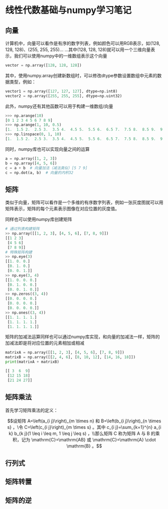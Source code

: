 # 线性代数基础与numpy学习笔记



## 向量

计算机中，向量可以看作是有序的数字列表，例如颜色可以用RGB表示，如(128, 128, 128)、(255, 255, 255)... ...其中(128, 128, 128)就可以用一个三维向量表示，我们可以使用numpy中的一维数组表示这个向量

```python
vector = np.array([128, 128, 128])
```

其中，使用numpy.array创建新数组时，可以修改dtype参数设置数组中元素的数据类型，例如：

```python
vector1 = np.array([127, 127, 127], dtype=np.int8)
vector2 = np.array([255, 255, 255], dtype=np.uint32)
```

此外，numpy还有其他函数可以用于构建一维数组/向量

```python
>>> np.arange(10)
[0 1 2 3 4 5 6 7 8 9]
>>> np.arange(1, 10, 0.5)
[1.  1.5 2.  2.5 3.  3.5 4.  4.5 5.  5.5 6.  6.5 7.  7.5 8.  8.5 9.  9.5]
>>> np.linspace(0, 1, 10)
[1.  1.5 2.  2.5 3.  3.5 4.  4.5 5.  5.5 6.  6.5 7.  7.5 8.  8.5 9.  9.5]
```

同时，numpy库也可以实现向量之间的运算

```python
a = np.array([1, 2, 3])
b = np.array([4, 5, 6])
c = a + b  # 向量加法（减法类似）[5 7 9]
c = np.dot(a, b)  # 向量的内积32
```



## 矩阵

类似于向量，矩阵可以看作是一个多维的有序数字列表，例如一张灰度图就可以用矩阵表示，矩阵的每个元素表示图像在对应位置的灰度值。

同样也可以使用numpy库创建矩阵

```python
# 通过列表构建矩阵
>> np.array([[1, 2, 3], [4, 5, 6], [7, 8, 9]])
[[1 2 3]
 [4 5 6]
 [7 8 9]]
# 特殊矩阵构建
>> np.eye(3)
[[1. 0. 0.]
 [0. 1. 0.]
 [0. 0. 1.]]
>> np.eye(3, 4)
[[1. 0. 0. 0.]
 [0. 1. 0. 0.]
 [0. 0. 1. 0.]]
>> np.zeros((3, 4))
[[0. 0. 0. 0.]
 [0. 0. 0. 0.]
 [0. 0. 0. 0.]]
>> np.ones((3, 4))
[[1. 1. 1. 1.]
 [1. 1. 1. 1.]
 [1. 1. 1. 1.]]
```

矩阵的加减法运算同样也可以通过numpy库实现，和向量的加减法一样，矩阵的加减法即是将对应位置的元素相加或相减

```python
matrixA = np.array([[1, 2, 3], [4, 5, 6], [7, 8, 9]])
matrixB = np.array([[2, 4, 6], [8, 10, 12], [14, 16, 18]])
print(matrixA + matrixB)

[[ 3  6  9]
 [12 15 18]
 [21 24 27]]
```



## 矩阵乘法

首先学习矩阵乘法的定义：
```math
设矩阵  A=\left(a_{i j}\right)_{m \times n}  和  B=\left(b_{i j}\right)_{n \times s}  ，\令  C=\left(c_{i j}\right)_{m \times s}  。其中  c_{i j}=\sum_{k=1}^{n} a_{i k} b_{k j}(1 \leq i \leq m, 1 \leq j \leq s)  ，\\那么矩阵 C 称为矩阵 A 与 B 的乘积，记为  \mathrm{C}=\mathrm{AB}  或  \mathrm{C}=\mathrm{A} \cdot \mathrm{B}  。
```


## 行列式

## 矩阵转置

## 矩阵的逆
